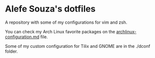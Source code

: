 # Alefe Souza's dotfiles

A repository with some of my configurations for vim and zsh.

You can check my Arch Linux favorite packages on the [archlinux-configuration.md](archlinux-configuration.md) file.

Some of my custom configuration for Tilix and GNOME are in the ./dconf folder.
